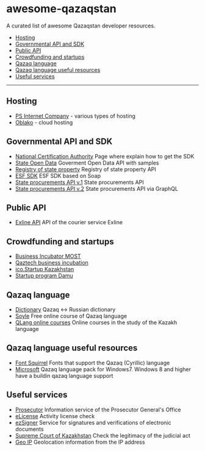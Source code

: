 # awesome-qazaqstan
A curated list of awesome Qazaqstan developer resources.

- [Hosting](#hosting)
- [Governmental API and SDK](#governmental-api-and_sdk)
- [Public API](#public-api)
- [Crowdfunding and startups](#crowdfunding-and-startups)
- [Qazaq language](#qazaq-language)
- [Qazaq language useful resources](#qazaq-language-useful-resources)
- [Useful services](#useful-services)

---

## Hosting

* [PS Internet Company](https://www.ps.kz) - various types of hosting
* [Oblako](https://oblako.kz) - cloud hosting


## Governmental API and SDK

* [National Certification Authority](http://pki.gov.kz/index.php/ru/razrabotchikam) Page where explain how to get the SDK
* [State Open Data](https://data.egov.kz/pages/samples) Goverment Open Data API with samples
* [Registry of state property](https://www.gosreestr.kz/ru/api.aspx) Registry of state property API
* [ESF SDK](http://kgd.gov.kz/ru/content/api-interfeys-web-prilozheniya-elektronnye-scheta-faktury-1) ESF SDK based on Soap
* [State procurements API v.1](https://www.goszakup.gov.kz/ru/developer/ows) State procurements API
* [State procurements API v.2](https://www.goszakup.gov.kz/ru/developer/ows_v2) State procurements API via GraphQL


## Public API

* [Exline API](https://api.exline.systems/docs) API of the courier service Exline


## Crowdfunding and startups

* [Business Incubator MOST](http://most.com.kz/)
* [Qaztech business incubation](https://qaztech.vc/activity/business-incubation/)
* [ico.Startup Kazakhstan](https://techgarden.kz/ru/startupkz)
* [Startup program Damu](https://www.damu.kz/programmi/programmy-dlya-nachinayushchikh-predprinimateley/)


## Qazaq language

* [Dictionary](https://sozdik.kz/) Qazaq <-> Russian dictionary
* [Soyle](https://www.soyle.kz/) Free online course of Qazaq language
* [QLang online courses](https://qlang.kz/) Online courses in the study of the Kazakh language


## Qazaq language useful resources

* [Font Squirrel](https://www.fontsquirrel.com/fonts/list/language/kazakh) Fonts that support the Qazaq (Cyrillic) language
* [Microsoft](https://www.microsoft.com/kk-kz/download/details.aspx?id=17036) Qazaq language pack for Windows7. Windows 8 and higher have a buildin qazaq language support


## Useful services

* [Prosecutor](https://qamqor.gov.kz) Information service of the Prosecutor General's Office
* [eLicense](http://elicense.kz/LicensingContent/SimpleSearchLicense) Activity license check
* [ezSigner](https://ezsigner.kz/#!/main) Service for signatures and verifications of electronic documents
* [Supreme Court of Kazakhstan](http://office.sud.kz/legitimacy/index.xhtml) Check the legitimacy of the judicial act
* [Geo IP](http://www.geoip.kz/index.html) Geolocation information from the IP address
